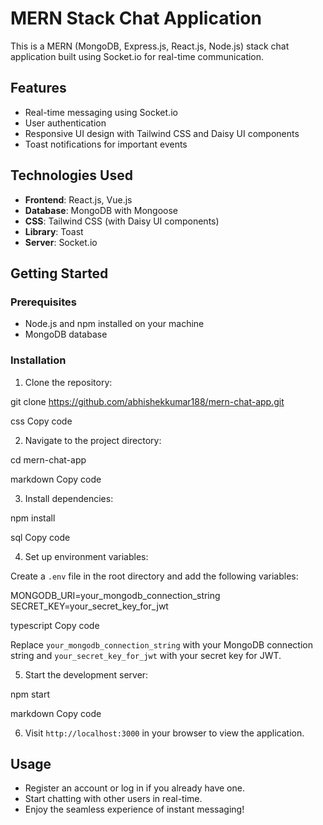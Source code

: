 # MERN Stack Chat Application

This is a MERN (MongoDB, Express.js, React.js, Node.js) stack chat application built using Socket.io for real-time communication.

## Features

- Real-time messaging using Socket.io
- User authentication
- Responsive UI design with Tailwind CSS and Daisy UI components
- Toast notifications for important events

## Technologies Used

- **Frontend**: React.js, Vue.js
- **Database**: MongoDB with Mongoose
- **CSS**: Tailwind CSS (with Daisy UI components)
- **Library**: Toast
- **Server**: Socket.io

## Getting Started

### Prerequisites

- Node.js and npm installed on your machine
- MongoDB database

### Installation

1. Clone the repository:

git clone https://github.com/abhishekkumar188/mern-chat-app.git

css
Copy code

2. Navigate to the project directory:

cd mern-chat-app

markdown
Copy code

3. Install dependencies:

npm install

sql
Copy code

4. Set up environment variables:

Create a `.env` file in the root directory and add the following variables:

MONGODB_URI=your_mongodb_connection_string
SECRET_KEY=your_secret_key_for_jwt

typescript
Copy code

Replace `your_mongodb_connection_string` with your MongoDB connection string and `your_secret_key_for_jwt` with your secret key for JWT.

5. Start the development server:

npm start

markdown
Copy code

6. Visit `http://localhost:3000` in your browser to view the application.

## Usage

- Register an account or log in if you already have one.
- Start chatting with other users in real-time.
- Enjoy the seamless experience of instant messaging!


